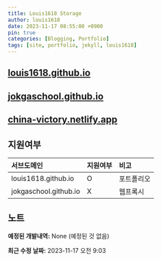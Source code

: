 ```yaml
---
title: Louis1618 Storage
author: louis1618
date: 2023-11-17 08:55:00 +0900
pin: true
categories: [Blogging, Portfolio]
tags: [site, portfolio, jekyll, louis1618]
---
```


## [louis1618.github.io](https://louis1618.github.io)

## [jokgaschool.github.io](https://jokgaschool.github.io)

## [china-victory.netlify.app](https://china-victory.netlify.app/)

## 지원여부

| 서브도메인                  | 지원여부          | 비고 |
|:----------------------------|:------------------|:-----|
| louis1618.github.io         |   O               | 포트폴리오 |
| jokgaschool.github.io       |   X               | 웹프록시 |

## 노트

**예정된 개발내역:** None (예정된 것 없음)

**최근 수정 날짜:** 2023-11-17 오전 9:03
